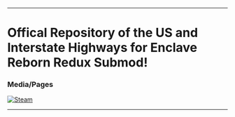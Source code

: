 <hr>

# Offical Repository of the US and Interstate Highways for Enclave Reborn Redux Submod!
### Media/Pages
[![Steam][steam-badge]][steam-link] 

[steam-badge]: https://img.shields.io/static/v1?label=Steam&message=Download&color=lightgrey&logo=steam&style=for-the-badge
[steam-link]: https://steamcommunity.com/sharedfiles/filedetails/?id=3302255276

<hr>
